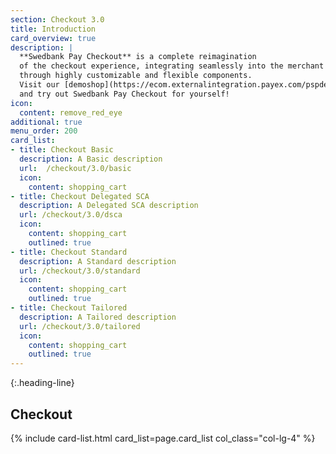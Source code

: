 ```yaml
---
section: Checkout 3.0
title: Introduction
card_overview: true
description: |
  **Swedbank Pay Checkout** is a complete reimagination
  of the checkout experience, integrating seamlessly into the merchant website
  through highly customizable and flexible components.
  Visit our [demoshop](https://ecom.externalintegration.payex.com/pspdemoshop)
  and try out Swedbank Pay Checkout for yourself!
icon:
  content: remove_red_eye
additional: true
menu_order: 200
card_list:
- title: Checkout Basic
  description: A Basic description
  url:  /checkout/3.0/basic
  icon:
    content: shopping_cart
- title: Checkout Delegated SCA
  description: A Delegated SCA description
  url: /checkout/3.0/dsca
  icon:
    content: shopping_cart
    outlined: true
- title: Checkout Standard
  description: A Standard description
  url: /checkout/3.0/standard
  icon:
    content: shopping_cart
    outlined: true
- title: Checkout Tailored
  description: A Tailored description
  url: /checkout/3.0/tailored
  icon:
    content: shopping_cart
    outlined: true
---
```



{:.heading-line}

## Checkout

{% include card-list.html card_list=page.card_list
    col_class="col-lg-4" %}

